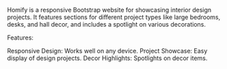 Homify is a responsive Bootstrap website for showcasing interior design projects. It features sections for different project types like large bedrooms, desks, and hall decor, and includes a spotlight on various decorations.

Features:

Responsive Design: Works well on any device.
Project Showcase: Easy display of design projects.
Decor Highlights: Spotlights on decor items.
